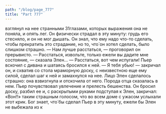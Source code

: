 ```yaml
---
path: "/blog/page_777"
title: "Part 777"
---
```


взглянул на нее странными 31глазами, которых выражения она не поняла, и опять лег. Он физически страдал в эту минуту: грудь его стесняло, и он не мог дышать. Он знал, что ему надо что-то сделать, чтобы прекратить это страдание, но то, что́ он хотел сделать, было слишком страшно.
— Нам лучше расстаться, — проговорил он прерывисто.
— Расстаться, извольте, только ежели вы дадите мне состояние, — сказала Элен... — Расстаться, вот чем испугали!
Пьер вскочил с дивана и шатаясь бросился к ней.
— Я тебя убью! — закричал он, и схватив со стола мраморную доску, с неизвестною еще ему силой, сделал шаг к ней и замахнулся на нее.
Лицо Элен сделалось страшно: она взвизгнула и отскочила от него. Порода отца сказалась в нем. Пьер почувствовал увлечение и прелесть бешенства. Он бросил доску, разбил ее и, с раскрытыми руками подступая к Элен, закричал: «Вон!!» таким страшным голосом, что во всем доме с ужасом услыхали этот крик. Бог знает, что́ бы сделал Пьер в эту минуту, ежели бы Элен не выбежала из к
